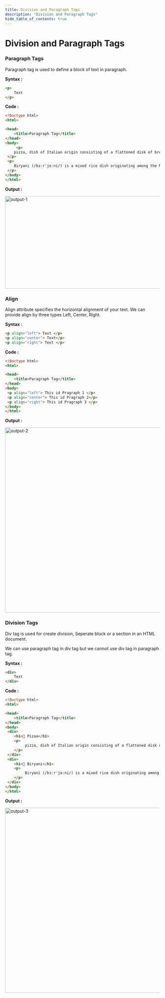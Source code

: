 ```yaml
---
title: Division and Paragraph Tags
description: "Division and Paragraph Tags"
hide_table_of_contents: true
---
```

# Division and Paragraph Tags

### Paragraph Tags 

Paragraph tag is used to define a block of text in paragraph. 

**Syntax :**

```html
<p>
    Text
</p>
```

**Code :**

```html
<!Doctype html>
<html>

<head>
    <title>Paragraph Tag</title>
</head>
<body>
     <p>
    pizza, dish of Italian origin consisting of a flattened disk of bread dough topped with some combination of olive oil, oregano, tomato, olives, mozzarella or other cheese, and many other ingredients, baked quickly—usually, in a commercial setting, using a wood-fired oven heated to a very high temperature—and served hot.
 </p>
 <p>
    Biryani (/bɜːrˈjɑːni/) is a mixed rice dish originating among the Muslims of the Indian subcontinent. It is made with Indian spices, rice, and usually some type of meat (chicken, beef, goat, lamb, prawn, fish) or in some cases without any meat, and sometimes, in addition, eggs and potatoes.
 </p>
</body>
</html>
```

**Output :**

<img src="/icp/04/output-1.png" alt="output-1" width="600px" height="300px"/>

### Align

Align attribute specifies the horizontal alignment of your text.
We can provide align by three types Left, Center, Right.

**Syntax :**

```html
<p align="left"> Text </p>
<p align="center"> Text</p>
<p align="right"> Text </p>
```

**Code :**

```html
<!Doctype html>
<html>

<head>
    <title>Paragraph Tag</title>
</head>
<body>
 <p align="left"> This id Pragraph 1 </p>
 <p align="center"> This id Pragraph 2</p>
 <p align="right"> This id Pragraph 3 </p>
</body>
</html>
```

**Output :**

<img src="/icp/04/output-2.png" alt="output-2" width="600px"/>

### Division Tags 

Div tag is used for create division, Seperate block or a section in an HTML document.

We can use paragraph tag in div tag but we cannot use div tag in paragraph tag.

**Syntax :**

```html
<div>
    Text
</div>
```

**Code :**

```html
<!Doctype html>
<html>

<head>
    <title>Paragraph Tag</title>
</head>
<body>
 <div>
    <h1>🍕 Pizaa</h1>
    <p>
         pizza, dish of Italian origin consisting of a flattened disk of bread dough topped with some. 
    </p>
 </div>
 <div>
    <h1>🥘 Biryani</h1>
    <p>
         Biryani (/bɜːrˈjɑːni/) is a mixed rice dish originating among the Muslims of the Indian subcontinent.
    </p>
 </div>
</body>
</html>
```

**Output :**

<img src="/icp/04/output-3.png" alt="output-3" width="600px"/>